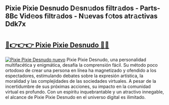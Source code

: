 ## Pixie Pixie Desnudo D𝚎sn𝚞dos filtr𝚊dos - Parts-8Bc Vid𝚎os filtr𝚊dos - N𝚞evas f𝚘tos atr𝚊ctivas Ddk7x

# <h2><a href="http://mb0jb6r.tromn.icu/?c=Pixie+Pixie+Desnudo">🔗👉👉👉 Pixie Pixie Desnudo 🔗🔗</a></h2>

[![Pixie Pixie Desnudo nuevo](https://i.imgur.com/pEAQMta.gif)](http://mb0jb6r.tromn.icu/?c=Pixie+Pixie+Desnudo)
Pixie Pixie Desnudo, una personalidad multifacética y enigmática, desafía la comprensión fácil. Su método poco ortodoxo de crear una persona en línea ha magnetizado y ofendido a los espectadores, estimulando debates sobre la expresión artística, la moralidad y las complejidades de las sociedades virtuales. A pesar de la incertidumbre de sus próximas acciones, su impacto en la comunidad virtual es profundo. Con un espíritu inquebrantable y un atractivo innegable, el alcance de Pixie Pixie Desnudo en el universo digital es ilimitado.
